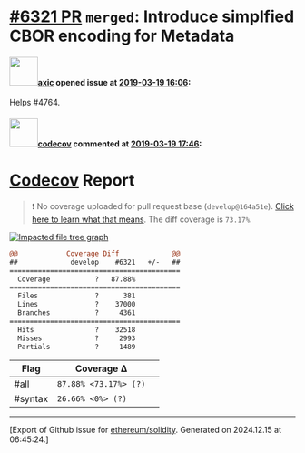 # [\#6321 PR](https://github.com/ethereum/solidity/pull/6321) `merged`: Introduce simplfied CBOR encoding for Metadata

#### <img src="https://avatars.githubusercontent.com/u/20340?v=4" width="50">[axic](https://github.com/axic) opened issue at [2019-03-19 16:06](https://github.com/ethereum/solidity/pull/6321):

Helps #4764.

#### <img src="https://avatars.githubusercontent.com/in/254?v=4" width="50">[codecov](https://github.com/apps/codecov) commented at [2019-03-19 17:46](https://github.com/ethereum/solidity/pull/6321#issuecomment-474492049):

# [Codecov](https://codecov.io/gh/ethereum/solidity/pull/6321?src=pr&el=h1) Report
> :exclamation: No coverage uploaded for pull request base (`develop@164a51e`). [Click here to learn what that means](https://docs.codecov.io/docs/error-reference#section-missing-base-commit).
> The diff coverage is `73.17%`.

[![Impacted file tree graph](https://codecov.io/gh/ethereum/solidity/pull/6321/graphs/tree.svg?width=650&token=87PGzVEwU0&height=150&src=pr)](https://codecov.io/gh/ethereum/solidity/pull/6321?src=pr&el=tree)

```diff
@@            Coverage Diff             @@
##             develop    #6321   +/-   ##
==========================================
  Coverage           ?   87.88%           
==========================================
  Files              ?      381           
  Lines              ?    37000           
  Branches           ?     4361           
==========================================
  Hits               ?    32518           
  Misses             ?     2993           
  Partials           ?     1489
```

| Flag | Coverage Δ | |
|---|---|---|
| #all | `87.88% <73.17%> (?)` | |
| #syntax | `26.66% <0%> (?)` | |


-------------------------------------------------------------------------------



[Export of Github issue for [ethereum/solidity](https://github.com/ethereum/solidity). Generated on 2024.12.15 at 06:45:24.]
